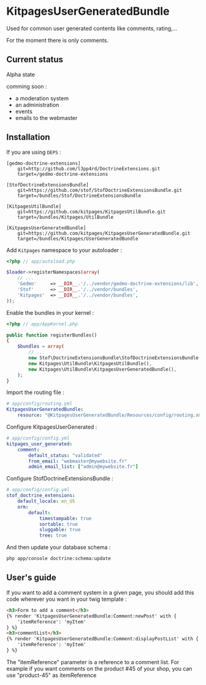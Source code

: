 KitpagesUserGeneratedBundle
==================

Used for common user generated contents like comments, rating,...

For the moment there is only comments.

Current status
-------------
Alpha state

comming soon :
* a moderation system
* an administration
* events
* emails to the webmaster

Installation
------------

If you are using `DEPS` :
    
    [gedmo-doctrine-extensions]
        git=http://github.com/l3pp4rd/DoctrineExtensions.git
        target=/gedmo-doctrine-extensions
    
    [StofDoctrineExtensionsBundle]
        git=https://github.com/stof/StofDoctrineExtensionsBundle.git
        target=/bundles/Stof/DoctrineExtensionsBundle
    
    [KitpagesUtilBundle]
        git=https://github.com/kitpages/KitpagesUtilBundle.git
        target=/bundles/Kitpages/UtilBundle
        
    [KitpagesUserGeneratedBundle]
        git=https://github.com/kitpages/KitpagesUserGeneratedBundle.git
        target=/bundles/Kitpages/UserGeneratedBundle

Add `Kitpages` namespace to your autoloader :

``` php
<?php // app/autoload.php

$loader->registerNamespaces(array(
    // ...
    'Gedmo'     => __DIR__.'/../vendor/gedmo-doctrine-extensions/lib',
    'Stof'      => __DIR__.'/../vendor/bundles',
    'Kitpages'  => __DIR__.'/../vendor/bundles',
));
```

Enable the bundles in your kernel :

``` php 
<?php // app/AppKernel.php

public function registerBundles()
{
    $bundles = array(
        // ...
        new Stof\DoctrineExtensionsBundle\StofDoctrineExtensionsBundle(),
        new Kitpages\UtilBundle\KitpagesUtilBundle(),
        new Kitpages\UtilBundle\KitpagesUserGeneratedBundle(),
    );
}
```

Import the routing file :

``` yaml
# app/config/routing.yml
KitpagesUserGeneratedBundle:
    resource: "@KitpagesUserGeneratedBundle/Resources/config/routing.xml"
```

Configure KitpagesUserGenerated :

``` yaml
# app/config/config.yml
kitpages_user_generated:
    comment:
        default_status: "validated"
        from_email: "webmaster@mywebsite.fr"
        admin_email_list: ["admin@mywebsite.fr"]
```

Configure StofDoctrineExtensionsBundle :

``` yaml
# app/config/config.yml
stof_doctrine_extensions:
    default_locale: en_US
    orm:
        default:
            timestampable: true
            sortable: true
            sluggable: true
            tree: true
``` 

And then update your database schema :

``` bash
php app/console doctrine:schema:update
```

User's guide
------------

If you want to add a comment system in a given page, you should add this code
wherever you want in your twig template :

``` html
<h3>Form to add a comment</h3>
{% render 'KitpagesUserGeneratedBundle:Comment:newPost' with {
    'itemReference': 'myItem'
} %}
<h3>commentList</h3>
{% render 'KitpagesUserGeneratedBundle:Comment:displayPostList' with {
    'itemReference': 'myItem'
} %}
```

The "itemReference" parameter is a reference to a comment list. For example if you
want comments on the product #45 of your shop, you can use "product-45" as itemReference